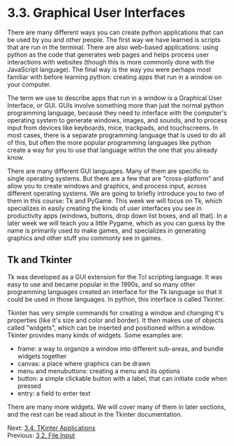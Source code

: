 # 3.3. Graphical User Interfaces

There are many different ways you can create python applications that can be used by you and other people. The first 
way we have learned is scripts that are run in the terminal. There are also web-based applications: using python as
the code that generates web pages and helps process user interactions with websites (though this is more commonly
done with the JavaScript language). The final way is the way you were perhaps most familiar with before learning python:
creating apps that run in a window on your computer.

The term we use to describe apps that run in a window is a Graphical User Interface, or GUI. GUIs involve something more
than just the normal python programming language, because they need to interface with the computer's operating system
to generate windows, images, and sounds, and to process input from devices like keyboards, mice, trackpads, and 
touchscreens. In most cases, there is a separate programming language that is used to do all of this, but often the 
more popular programming languages like python create a way for you to use that language within the one that you already
know.

There are many different GUI languages. Many of them are specific to single operating systems. But there are a few that
are "cross-platform" and allow you to create windows and graphics, and process input, across different operating 
systems. We are going to briefly introduce you to two of them in this course: Tk and PyGame. This week we will focus on 
Tk, which specializes in easily creating the kinds of user interfaces you see in productivity apps (windows, buttons,
drop down list boxes, and all that). In a later week we will teach you a little Pygame, which as you can guess by the 
name is primarily used to make games, and specializes in generating graphics and other stuff you commonly see in games.

## Tk and Tkinter

Tk was developed as a GUI extension for the Tcl scripting language. It was easy to use and became popular in the 1990s, 
and so many other programming languages created an interface for the Tk language so that it could be used in those 
languages. In python, this interface is called Tkinter.

Tkinter has very simple commands for creating a window and changing it's properties (like it's size and color and 
border). It then makes use of objects called "widgets", which can be inserted and positioned within a window. Tkinter
provides many kinds of widgets. Some examples are:

- frame: a way to organize a window into different sub-areas, and bundle widgets together
- canvas: a place where graphics can be drawn
- menu and menubuttons: creating a menu and its options
- button: a simple clickable button with a label, that can initiate code when pressed
- entry: a field to enter text

There are many more widgets. We will cover many of them in later sections, and the rest can be read about in the Tkinter 
documentation.

Next: [3.4. TKinter Applications](3.4.%20TKinter%20Applications.md)<br>
Previous: [3,2. File Input](3.2.%20File%20Input.md)